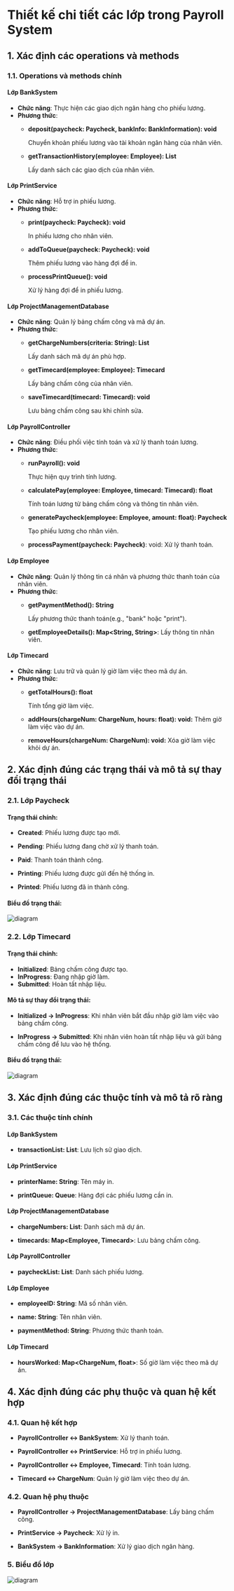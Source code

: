 # Thiết kế chi tiết các lớp trong Payroll System
## 1. Xác định các operations và methods
### 1.1. Operations và methods chính
#### Lớp BankSystem
+ **Chức năng**: Thực hiện các giao dịch ngân hàng cho phiếu lương.
+ **Phương thức**:
     +  **deposit(paycheck: Paycheck, bankInfo: BankInformation): void**

          Chuyển khoản phiếu lương vào tài khoản ngân hàng của nhân viên.

     + **getTransactionHistory(employee: Employee): List<BankTransaction>**

          Lấy danh sách các giao dịch của nhân viên.

#### Lớp PrintService
+ **Chức năng**: Hỗ trợ in phiếu lương.
+ **Phương thức**:
     +  **print(paycheck: Paycheck): void**
   
          In phiếu lương cho nhân viên.
        
     +  **addToQueue(paycheck: Paycheck): void**
       
          Thêm phiếu lương vào hàng đợi để in.
        
     +  **processPrintQueue(): void**
       
          Xử lý hàng đợi để in phiếu lương.

#### Lớp ProjectManagementDatabase
+ **Chức năng**: Quản lý bảng chấm công và mã dự án.
+ **Phương thức**:
    +  **getChargeNumbers(criteria: String): List<ChargeNum>**
      
         Lấy danh sách mã dự án phù hợp.
       
    +  **getTimecard(employee: Employee): Timecard**
      
         Lấy bảng chấm công của nhân viên.
       
    +  **saveTimecard(timecard: Timecard): void**
      
         Lưu bảng chấm công sau khi chỉnh sửa.

#### Lớp PayrollController
+ **Chức năng**: Điều phối việc tính toán và xử lý thanh toán lương.
+ **Phương thức**:
    +  **runPayroll(): void**
      
         Thực hiện quy trình tính lương.
       
    +  **calculatePay(employee: Employee, timecard: Timecard): float**
      
         Tính toán lương từ bảng chấm công và thông tin nhân viên.
       
    +  **generatePaycheck(employee: Employee, amount: float): Paycheck**
      
         Tạo phiếu lương cho nhân viên.
       
    +  **processPayment(paycheck: Paycheck)**: void: Xử lý thanh toán.

#### Lớp Employee
+ **Chức năng**: Quản lý thông tin cá nhân và phương thức thanh toán của nhân viên.
+ **Phương thức**:
    +  **getPaymentMethod(): String**
      
         Lấy phương thức thanh toán(e.g., "bank" hoặc "print").
       
    +  **getEmployeeDetails(): Map<String, String>**: Lấy thông tin nhân viên.

#### Lớp Timecard
+ **Chức năng**: Lưu trữ và quản lý giờ làm việc theo mã dự án.
+ **Phương thức**:
    +  **getTotalHours(): float**
      
         Tính tổng giờ làm việc.
       
    +  **addHours(chargeNum: ChargeNum, hours: float): void:** Thêm giờ làm việc vào dự án.
      
    +  **removeHours(chargeNum: ChargeNum): void:** Xóa giờ làm việc khỏi dự án.

## 2. Xác định đúng các trạng thái và mô tả sự thay đổi trạng thái
### 2.1. Lớp Paycheck
#### Trạng thái chính:

+ **Created**: Phiếu lương được tạo mới.

+ **Pending**: Phiếu lương đang chờ xử lý thanh toán.

+ **Paid**: Thanh toán thành công.

+ **Printing**: Phiếu lương được gửi đến hệ thống in.

+ **Printed**: Phiếu lương đã in thành công.

#### Biểu đồ trạng thái:
![diagram](https://www.planttext.com/api/plantuml/png/UhzxlqDnIM9HIMbk3bUqLgo2hgwTWdDHQc99Qeg2bO9tniFTypCLIXxkMfYlK92H-N3N_bA5d6CRZYtCI-VYWga3wGb8pKl9p4i7wd7EAArykBivJw7YuUwr2Zc7zogKP2JcPIYKv1zUcCS5KmVMavW9iYG48GrKUdW1a9DyU0lG0XIrHPbv9H0Bd1xkMb-YS6JYmrtBInKoyxYuu79mXM37U-G3pOAP25G7am6f0daLw3sWVqf0AdObSt4v06q3XG80003__mC0)

### 2.2. Lớp Timecard
#### Trạng thái chính:

+ **Initialized**: Bảng chấm công được tạo.
+ **InProgress**: Đang nhập giờ làm.
+ **Submitted**: Hoàn tất nhập liệu.

#### Mô tả sự thay đổi trạng thái:

+ **Initialized → InProgress**: Khi nhân viên bắt đầu nhập giờ làm việc vào bảng chấm công.

+ **InProgress → Submitted**: Khi nhân viên hoàn tất nhập liệu và gửi bảng chấm công để lưu vào hệ thống.

#### Biểu đồ trạng thái:
![diagram](https://www.planttext.com/api/plantuml/png/UhzxlqDnIM9HIMbk3bUqLgo2hgwTWcTUPabcOavcLMgAWfL2oCDT2_CLaXxkMfoNhf2SyN3Nqbo5vCDRyjAvk90LGZG65EMd5wKM5mFr-G6LhYrGICzyk7kkGixX1RaAPK1cUp8NaYgGfk3IfDpCaXAmNUuFTw_DL3WoyU7kPeMSOnjAkRWGiY2r81TQANZa7rwGfr02T4a9bqDgNWh8xG00003__mC0)

## 3. Xác định đúng các thuộc tính và mô tả rõ ràng
### 3.1. Các thuộc tính chính
#### Lớp BankSystem
+ **transactionList: List<BankTransaction>**: Lưu lịch sử giao dịch.

#### Lớp PrintService
+ **printerName: String**: Tên máy in.

+ **printQueue: Queue<Paycheck>**: Hàng đợi các phiếu lương cần in.

#### Lớp ProjectManagementDatabase
+ **chargeNumbers: List<ChargeNum>**: Danh sách mã dự án.

+ **timecards: Map<Employee, Timecard>**: Lưu bảng chấm công.

#### Lớp PayrollController
+ **paycheckList: List<Paycheck>**: Danh sách phiếu lương.

#### Lớp Employee
+ **employeeID: String**: Mã số nhân viên.

+ **name: String**: Tên nhân viên.

+ **paymentMethod: String**: Phương thức thanh toán.

#### Lớp Timecard
+ **hoursWorked: Map<ChargeNum, float>**: Số giờ làm việc theo mã dự án.

## 4. Xác định đúng các phụ thuộc và quan hệ kết hợp
### 4.1. Quan hệ kết hợp
+ **PayrollController ↔ BankSystem**: Xử lý thanh toán.

+ **PayrollController ↔ PrintService**: Hỗ trợ in phiếu lương.

+ **PayrollController ↔ Employee, Timecard**: Tính toán lương.

+ **Timecard ↔ ChargeNum**: Quản lý giờ làm việc theo dự án.
### 4.2. Quan hệ phụ thuộc
+ **PayrollController → ProjectManagementDatabase**: Lấy bảng chấm công.

+ **PrintService → Paycheck**: Xử lý in.

+ **BankSystem → BankInformation**: Xử lý giao dịch ngân hàng.

### 5. Biểu đồ lớp
![diagram](https://www.planttext.com/api/plantuml/png/Z5PBRjim4Dth5Dp51kmB286HrYcG04tW9W6wdb1ZYur42YJbGYXwiYvwf5wX9CMVPRbf5h7C-Rx7DoF_-VNxHccGkc-RehWYsmQK8hUuPvnf9hWgg3lv2FpjUL0QM_AZ8EPlJRG4he1QhyzCwPBO_zVMyILPDiwPa0exePXUT33G6kbRINR-QKLUJSWztulILR5FiWKRl2p9KR3AfpYWpXBVcM923WjikqOCY2Nvv9-MbphvMNWmEycuVaPvP1GZdCuUedo4rkHwrkRR8RTywR4t1lTn7NeFw9p73BPJ051LBy8bUDUrauAYKhjOUH7i6GZn3Qb-00u7R97hMz3m2YeXeZN80pxsxIjAvKdPXhDDk4NM8WLP6OS7wAu3YIlouWsRHFysJxYWaXc-60IsblCbnelpoUQlArYzlu8Zne3GN_8wPm86APfcAxYsdoZJdNfoCtrEhqxstCSlJg-0GaFx1ZGQyqpRApBRsRuHe2DkZd9Cu4hEPe5Mz5pxm6NImqG8CDWh_eTk8XiXTIGXLBs_dUYQpqXzhFE0kXRLn5QBNZR3am6KmrpFyE0D5-SwwS9Ec-KzA-JETtaVSmvtiPd56Uj9RUVQCjRGZBLE6uiiXh38eaMllWhvXjKuAL7cgx5yhdQXeR4TgcbpPWMCvt4sIv8bSaMI5Z8rIcp54I_7pWs5qyUP39BulE54WGb4yB8GJYASzOCBIl1YtSdMFHl5YSB_IoLnWFBvY1KZ1sdnJJPJji6y9PFKIUTP-PWDABLOnxMNXrsH9soShwfPfuhpFRHUR_8tPqbwXPVyJbvAxtXUslobVSyYhnGnzCq7n_LGXjrYwiH3wn6bNv8QL16_MblYEdKuocoIsn0gA3FZMP7lJDV5L1OEHuZDMvbpdDwChrtS6AZsTyjV0000__y30000)

